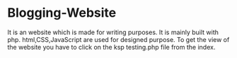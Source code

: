 # Blogging-Website
It is an website which is made for writing purposes. It is mainly built with php. html,CSS,JavaScript are used for designed purpose. To get the view of the website you have to click on the ksp testing.php file from the index.
